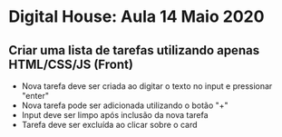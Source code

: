 # Digital House: Aula 14 Maio 2020
## Criar uma lista de tarefas utilizando apenas HTML/CSS/JS (Front) 

- Nova tarefa deve ser criada ao digitar o texto no input e pressionar "enter"
- Nova tarefa pode ser adicionada utilizando o botão "+"
- Input deve ser limpo após inclusão da nova tarefa
- Tarefa deve ser excluída ao clicar sobre o card